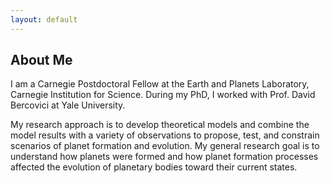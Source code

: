 ```yaml
---
layout: default
---
```


## About Me 

I am a Carnegie Postdoctoral Fellow at the Earth and Planets Laboratory, Carnegie Institution for Science. During my PhD, I worked with Prof. David Bercovici at Yale University.

My research approach is to develop theoretical models and combine the model results with a variety of observations to propose, test, and constrain scenarios of planet formation and evolution. My general research goal is to understand how planets were formed and how planet formation processes affected the evolution of planetary bodies toward their current states. 


